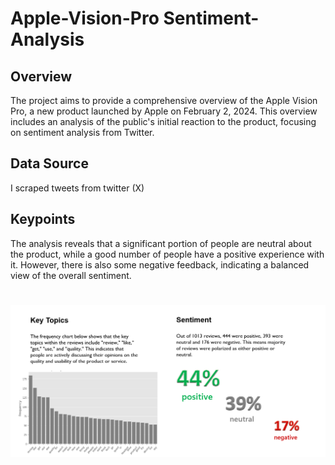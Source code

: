 # Apple-Vision-Pro Sentiment-Analysis
## Overview

The project aims to provide a comprehensive overview of the Apple Vision Pro, a new product launched by Apple on February 2, 2024. 
This overview includes an analysis of the public's initial reaction to the product, focusing on sentiment analysis from Twitter. 

## Data Source
I scraped tweets from twitter (X)

## Keypoints

The analysis reveals that a significant portion of people are neutral about the product, while a good number of people have a positive experience with it.
However, there is also some negative feedback, indicating a balanced view of the overall sentiment.


# ![Alt text](https://github.com/Emanalytics7/Apple-Vision-Pro-Sentiment-Analysis/blob/main/Results.png)
